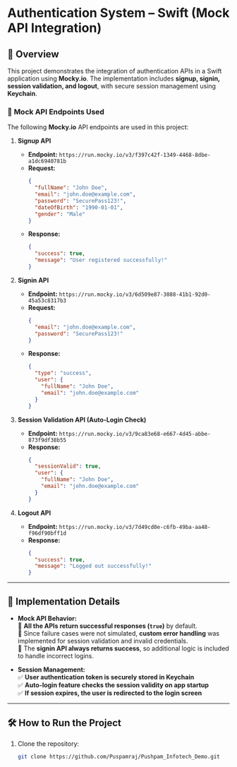 # Authentication System – Swift (Mock API Integration)

## 📌 Overview
This project demonstrates the integration of authentication APIs in a Swift application using **Mocky.io**. The implementation includes **signup, signin, session validation, and logout**, with secure session management using **Keychain**.

### 🔗 **Mock API Endpoints Used**
The following **Mocky.io** API endpoints are used in this project:

1. **Signup API**  
   - **Endpoint:** `https://run.mocky.io/v3/f397c42f-1349-4468-8dbe-a1dc6940781b`  
   - **Request:**  
     ```json
     {
       "fullName": "John Doe",
       "email": "john.doe@example.com",
       "password": "SecurePass123!",
       "dateOfBirth": "1990-01-01",
       "gender": "Male"
     }
     ```
   - **Response:**  
     ```json
     {
       "success": true,
       "message": "User registered successfully!"
     }
     ```

2. **Signin API**  
   - **Endpoint:** `https://run.mocky.io/v3/6d509e87-3088-41b1-92d0-45a53c8317b3`  
   - **Request:**  
     ```json
     {
       "email": "john.doe@example.com",
       "password": "SecurePass123!"
     }
     ```
   - **Response:**  
     ```json
     {
       "type": "success",
       "user": {
         "fullName": "John Doe",
         "email": "john.doe@example.com"
       }
     }
     ```

3. **Session Validation API (Auto-Login Check)**  
   - **Endpoint:** `https://run.mocky.io/v3/9ca83e68-e667-4d45-abbe-873f9df38b55`  
   - **Response:**  
     ```json
     {
       "sessionValid": true,
       "user": {
         "fullName": "John Doe",
         "email": "john.doe@example.com"
       }
     }
     ```

4. **Logout API**  
   - **Endpoint:** `https://run.mocky.io/v3/7d49cd0e-c6fb-49ba-aa48-f96df90bff1d`  
   - **Response:**  
     ```json
     {
       "success": true,
       "message": "Logged out successfully!"
     }
     ```

---

## 🚀 **Implementation Details**
- **Mock API Behavior:**  
  🔹 **All the APIs return successful responses (`true`)** by default.  
  🔹 Since failure cases were not simulated, **custom error handling** was implemented for session validation and invalid credentials.  
  🔹 The **signin API always returns success**, so additional logic is included to handle incorrect logins.

- **Session Management:**  
  ✅ **User authentication token is securely stored in Keychain**  
  ✅ **Auto-login feature checks the session validity on app startup**  
  ✅ **If session expires, the user is redirected to the login screen**

---

## 🛠 **How to Run the Project**
1. Clone the repository:
   ```sh
   git clone https://github.com/Puspamraj/Pushpam_Infotech_Demo.git

